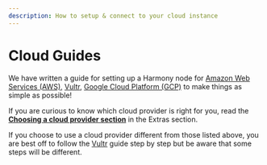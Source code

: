 ```yaml
---
description: How to setup & connect to your cloud instance
---
```


# Cloud Guides

We have written a guide for setting up a Harmony node for [Amazon Web Services \(AWS\),](aws.md) [Vultr](https://docs.harmony.one/validators/validator/first-time-setup/cloud-setup/vultr), [Google Cloud Platform \(GCP\)](https://docs.harmony.one/validators/validator/first-time-setup/cloud-setup/google-cloud) to make things as simple as possible!

If you are curious to know which cloud provider is right for you, read the [**Choosing a cloud provider section**](https://docs.harmony.one/validators/extras/choosing-a-cloud-provider) in the Extras section.

If you choose to use a cloud provider different from those listed above, you are best off to follow the [Vultr](https://docs.harmony.one/validators/validator/first-time-setup/cloud-setup/vultr) guide step by step but be aware that some steps will be different.

